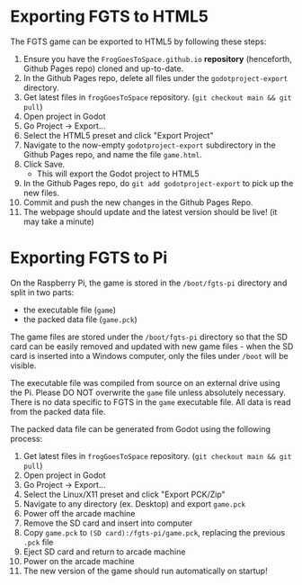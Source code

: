 # Exporting FGTS to HTML5

The FGTS game can be exported to HTML5 by following these steps:
1. Ensure you have the `FrogGoesToSpace.github.io` **repository** (henceforth, Github Pages repo) cloned and up-to-date.
1. In the Github Pages repo, delete all files under the `godotproject-export` directory.
1. Get latest files in `frogGoesToSpace` repository. (`git checkout main && git pull`)
1. Open project in Godot
1. Go Project -> Export...
1. Select the HTML5 preset and click "Export Project"
1. Navigate to the now-empty `godotproject-export` subdirectory in the Github Pages repo, and name the file `game.html`.
1. Click Save.
    - This will export the Godot project to HTML5
1. In the Github Pages repo, do `git add godotproject-export` to pick up the new files.
1. Commit and push the new changes in the Github Pages Repo.
1. The webpage should update and the latest version should be live! (it may take a minute)

# Exporting FGTS to Pi

On the Raspberry Pi, the game is stored in the `/boot/fgts-pi` directory and split in two parts:
- the executable file (`game`)
- the packed data file (`game.pck`)

The game files are stored under the `/boot/fgts-pi` directory so that the SD card can be easily
removed and updated with new game files - when the SD card is inserted into a Windows computer,
only the files under `/boot` will be visible.

The executable file was compiled from source on an external drive using the Pi.
Please DO NOT overwrite the `game` file unless absolutely necessary.
There is no data specific to FGTS in the `game` executable file.
All data is read from the packed data file.

The packed data file can be generated from Godot using the following process:
1. Get latest files in `frogGoesToSpace` repository. (`git checkout main && git pull`)
1. Open project in Godot
1. Go Project -> Export...
1. Select the Linux/X11 preset and click "Export PCK/Zip"
1. Navigate to any directory (ex. Desktop) and export `game.pck`
1. Power off the arcade machine
1. Remove the SD card and insert into computer
1. Copy `game.pck` to `(SD card):/fgts-pi/game.pck`, replacing the previous `.pck` file
1. Eject SD card and return to arcade machine
1. Power on the arcade machine
1. The new version of the game should run automatically on startup!
